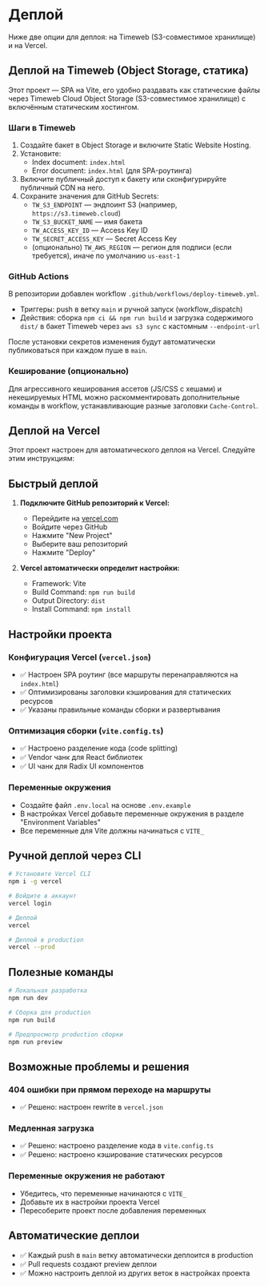 # Деплой

Ниже две опции для деплоя: на Timeweb (S3-совместимое хранилище) и на Vercel.

## Деплой на Timeweb (Object Storage, статика)

Этот проект — SPA на Vite, его удобно раздавать как статические файлы через Timeweb Cloud Object Storage (S3-совместимое хранилище) с включённым статическим хостингом.

### Шаги в Timeweb

1. Создайте бакет в Object Storage и включите Static Website Hosting.
2. Установите:
   - Index document: `index.html`
   - Error document: `index.html` (для SPA-роутинга)
3. Включите публичный доступ к бакету или сконфигурируйте публичный CDN на него.
4. Сохраните значения для GitHub Secrets:
   - `TW_S3_ENDPOINT` — эндпоинт S3 (например, `https://s3.timeweb.cloud`)
   - `TW_S3_BUCKET_NAME` — имя бакета
   - `TW_ACCESS_KEY_ID` — Access Key ID
   - `TW_SECRET_ACCESS_KEY` — Secret Access Key
   - (опционально) `TW_AWS_REGION` — регион для подписи (если требуется), иначе по умолчанию `us-east-1`

### GitHub Actions

В репозитории добавлен workflow `.github/workflows/deploy-timeweb.yml`.

- Триггеры: push в ветку `main` и ручной запуск (workflow_dispatch)
- Действия: сборка `npm ci && npm run build` и загрузка содержимого `dist/` в бакет Timeweb через `aws s3 sync` с кастомным `--endpoint-url`

После установки секретов изменения будут автоматически публиковаться при каждом пуше в `main`.

### Кеширование (опционально)

Для агрессивного кеширования ассетов (JS/CSS с хешами) и некешируемых HTML можно раскомментировать дополнительные команды в workflow, устанавливающие разные заголовки `Cache-Control`.

## Деплой на Vercel

Этот проект настроен для автоматического деплоя на Vercel. Следуйте этим инструкциям:

## Быстрый деплой

1. **Подключите GitHub репозиторий к Vercel:**
   - Перейдите на [vercel.com](https://vercel.com)
   - Войдите через GitHub
   - Нажмите "New Project"
   - Выберите ваш репозиторий
   - Нажмите "Deploy"

2. **Vercel автоматически определит настройки:**
   - Framework: Vite
   - Build Command: `npm run build`
   - Output Directory: `dist`
   - Install Command: `npm install`

## Настройки проекта

### Конфигурация Vercel (`vercel.json`)
- ✅ Настроен SPA роутинг (все маршруты перенаправляются на `index.html`)
- ✅ Оптимизированы заголовки кэширования для статических ресурсов
- ✅ Указаны правильные команды сборки и развертывания

### Оптимизация сборки (`vite.config.ts`)
- ✅ Настроено разделение кода (code splitting)
- ✅ Vendor чанк для React библиотек
- ✅ UI чанк для Radix UI компонентов

### Переменные окружения
- Создайте файл `.env.local` на основе `.env.example`
- В настройках Vercel добавьте переменные окружения в разделе "Environment Variables"
- Все переменные для Vite должны начинаться с `VITE_`

## Ручной деплой через CLI

```bash
# Установите Vercel CLI
npm i -g vercel

# Войдите в аккаунт
vercel login

# Деплой
vercel

# Деплой в production
vercel --prod
```

## Полезные команды

```bash
# Локальная разработка
npm run dev

# Сборка для production
npm run build

# Предпросмотр production сборки
npm run preview
```

## Возможные проблемы и решения

### 404 ошибки при прямом переходе на маршруты
- ✅ Решено: настроен rewrite в `vercel.json`

### Медленная загрузка
- ✅ Решено: настроено разделение кода в `vite.config.ts`
- ✅ Решено: настроено кэширование статических ресурсов

### Переменные окружения не работают
- Убедитесь, что переменные начинаются с `VITE_`
- Добавьте их в настройки проекта Vercel
- Пересоберите проект после добавления переменных

## Автоматические деплои

- ✅ Каждый push в `main` ветку автоматически деплоится в production
- ✅ Pull requests создают preview деплои
- ✅ Можно настроить деплой из других веток в настройках проекта